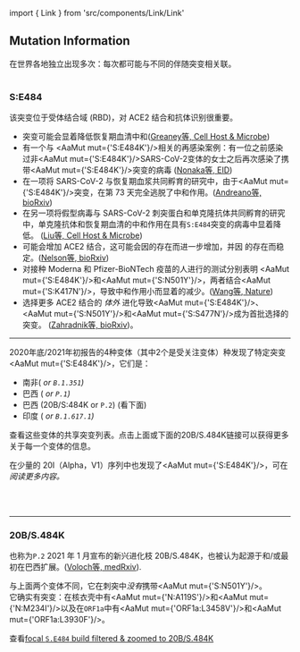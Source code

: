 import { Link } from 'src/components/Link/Link'

## Mutation Information

<AaMut mut="S:E484"/>在世界各地独立出现多次：每次都可能与不同的伴随突变相关联。
<br/>
<br/>

### S:E484
该突变位于受体结合域 (RBD)，对 ACE2 结合和抗体识别很重要。

- <AaMut mut="S:E484"/>突变可能会显着降低恢复期血清中和([Greaney等, Cell Host & Microbe](https://pubmed.ncbi.nlm.nih.gov/33592168/))
- 有一个与 <AaMut mut={'S:E484K'}/>相关的再感染案例：有一位之前感染过非<AaMut mut={'S:E484K'}/>SARS-CoV-2变体的女士之后再次感染了携带<AaMut mut={'S:E484K'}/>突变的病毒 ([Nonaka等, EID](https://wwwnc.cdc.gov/eid/article/27/5/21-0191_article))
- 在一项将 SARS-CoV-2 与恢复期血浆共同孵育的研究中，由于<AaMut mut={'S:E484K'}/>突变，在第 73 天完全逃脱了中和作用。([Andreano等, bioRxiv](https://www.biorxiv.org/content/10.1101/2020.12.28.424451v1))
- 在另一项将假型病毒与 SARS-CoV-2 刺突蛋白和单克隆抗体共同孵育的研究中，单克隆抗体和恢复期血清的中和作用在具有`S:E484`突变的病毒中显着降低。 ([Liu等, Cell Host & Microbe](https://www.sciencedirect.com/science/article/pii/S1931312821000445))
- 可能会增加 ACE2 结合，这可能会因<AaMut mut="S:N501Y"/>的存在而进一步增加，并因 <AaMut mut="S:K417N"/>的存在而稳定。([Nelson等, bioRxiv](https://www.biorxiv.org/content/10.1101/2021.01.13.426558v1))
- 对接种 Moderna 和 Pfizer-BioNTech 疫苗的人进行的测试分别表明 <AaMut mut={'S:E484K'}/>和<AaMut mut={'S:N501Y'}/>，两者结合<AaMut mut={'S:K417N'}/>，导致中和作用小而显着的减少。([Wang等, Nature](https://www.nature.com/articles/s41586-021-03324-6))
- 选择更多 ACE2 结合的 _体外_ 进化导致<AaMut mut={'S:E484K'}/>、<AaMut mut={'S:N501Y'}/>和<AaMut mut={'S:S477N'}/>成为首批选择的突变。 ([Zahradnik等, bioRxiv](https://doi.org/10.1101/2021.01.06.425392))。

---

2020年底/2021年初报告的4种变体（其中2个是受关注变体）种发现了特定突变<AaMut mut={'S:E484K'}/>，它们是：
- 南非(<Var name="20H (Beta, V2)" prefix=""/> or `B.1.351`)
- 巴西 ( <Var name="20J (Gamma, V3)" prefix=""/> or `P.1`)
- 巴西 (20B/S:484K or `P.2`) (看下面)
- 印度 (<Var name="21B (Kappa)" prefix=""/> or `B.1.617.1`)

查看这些变体的<Link href="/shared-mutations">共享突变列表</Link>。点击上面或下面的20B/S.484K链接可以获得更多关于每一个变体的信息。

在少量的 20I（Alpha，V1）序列中也发现了<AaMut mut={'S:E484K'}/>，可在<Var name="20I (Alpha, V1)"/>阅读更多内容。

<br/><br/>

---

### 20B/S.484K
也称为`P.2`
2021 年 1 月宣布的新兴进化枝 20B/S.484K，也被认为起源于和/或最初在巴西扩展。([Voloch等, medRxiv](https://jvi.asm.org/content/early/2021/02/25/JVI.00119-21)).

与上面两个变体不同，它在刺突中*没有*携带<AaMut mut={'S:N501Y'}/>。<br/>
它确实有突变：在核衣壳中有<AaMut mut={'N:A119S'}/>和<AaMut mut={'N:M234I'}/>以及在<code>ORF1a</code>中有<AaMut mut={'ORF1a:L3458V'}/>和<AaMut mut={'ORF1a:L3930F'}/>。

查看[focal `S.E484` build filtered & zoomed to 20B/S.484K](https://nextstrain.org/groups/neherlab/ncov/S.E484?c=gt-S_484&f_clade_membership=20B/S.484K&label=clade:20B/S.484K&p=grid&r=country)

